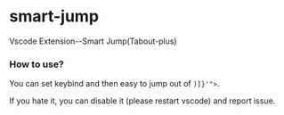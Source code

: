 # smart-jump
Vscode Extension--Smart Jump(Tabout-plus)

### How to use?

You can set keybind and then easy to jump out of `)]}'">`.

If you hate it, you can disable it (please restart vscode) and report issue.
